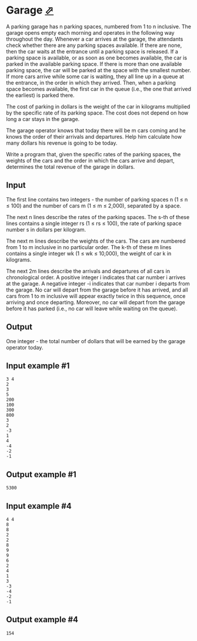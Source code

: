 # Garage [⬀](https://www.e-olymp.com/en/problems/291)
A parking garage has n parking spaces, numbered from 1 to n inclusive. The garage opens empty each morning and operates in the following way throughout the day. Whenever a car arrives at the garage, the attendants check whether there are any parking spaces available. If there are none, then the car waits at the entrance until a parking space is released. If a parking space is available, or as soon as one becomes available, the car is parked in the available parking space. If there is more than one available parking space, the car will be parked at the space with the smallest number. If more cars arrive while some car is waiting, they all line up in a queue at the entrance, in the order in which they arrived. Then, when a parking space becomes available, the first car in the queue (i.e., the one that arrived the earliest) is parked there.

The cost of parking in dollars is the weight of the car in kilograms multiplied by the specific rate of its parking space. The cost does not depend on how long a car stays in the garage.

The garage operator knows that today there will be m cars coming and he knows the order of their arrivals and departures. Help him calculate how many dollars his revenue is going to be today.

Write a program that, given the specific rates of the parking spaces, the weights of the cars and the order in which the cars arrive and depart, determines the total revenue of the garage in dollars.

## Input

The first line contains two integers - the number of parking spaces n (1 ≤ n ≤ 100) and the number of cars m (1 ≤ m ≤ 2,000), separated by a space.

The next n lines describe the rates of the parking spaces. The s-th of these lines contains a single integer rs (1 ≤ rs ≤ 100), the rate of parking space number s in dollars per kilogram.

The next m lines describe the weights of the cars. The cars are numbered from 1 to m inclusive in no particular order. The k-th of these m lines contains a single integer wk (1 ≤ wk ≤ 10,000), the weight of car k in kilograms.

The next 2m lines describe the arrivals and departures of all cars in chronological order. A positive integer i indicates that car number i arrives at the garage. A negative integer -i indicates that car number i departs from the garage. No car will depart from the garage before it has arrived, and all cars from 1 to m inclusive will appear exactly twice in this sequence, once arriving and once departing. Moreover, no car will depart from the garage before it has parked (i.e., no car will leave while waiting on the queue).

## Output

One integer - the total number of dollars that will be earned by the garage operator today.

## Input example #1
```
3 4
2
3
5
200
100
300
800
3
2
-3
1
4
-4
-2
-1
```

## Output example #1
```
5300
```

## Input example #4
```
4 4
8
8
2
2
8
9
9
6
2
4
1
3
-3
-4
-2
-1
```

## Output example #4
```
154
```
